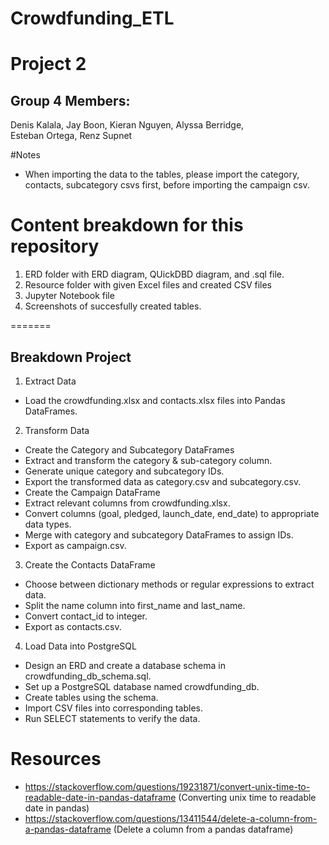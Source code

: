 # Crowdfunding_ETL
Project 2
=======
## Group 4 Members:
Denis Kalala, 
Jay Boon, 
Kieran Nguyen, 
Alyssa Berridge,  
Esteban Ortega, 
Renz Supnet

#Notes
- When importing the data to the tables, please import the category, contacts, subcategory csvs first, before importing the campaign csv.

# Content breakdown for this repository
1. ERD folder with ERD diagram, QUickDBD diagram, and .sql file.
2. Resource folder with given Excel files and created CSV files
3. Jupyter Notebook file
4. Screenshots of succesfully created tables.

=======
##  Breakdown Project
1. Extract Data
- Load the crowdfunding.xlsx and contacts.xlsx files into Pandas DataFrames.

2. Transform Data
- Create the Category and Subcategory DataFrames
- Extract and transform the category & sub-category column.
- Generate unique category and subcategory IDs.
- Export the transformed data as category.csv and subcategory.csv.
- Create the Campaign DataFrame
- Extract relevant columns from crowdfunding.xlsx.
- Convert columns (goal, pledged, launch_date, end_date) to appropriate data types.
- Merge with category and subcategory DataFrames to assign IDs.
- Export as campaign.csv.

3. Create the Contacts DataFrame
  - Choose between dictionary methods or regular expressions to extract data.
  - Split the name column into first_name and last_name.
  - Convert contact_id to integer.
  - Export as contacts.csv.
   
4. Load Data into PostgreSQL
- Design an ERD and create a database schema in crowdfunding_db_schema.sql.
- Set up a PostgreSQL database named crowdfunding_db.
- Create tables using the schema.
- Import CSV files into corresponding tables.
- Run SELECT statements to verify the data.

# Resources 
- https://stackoverflow.com/questions/19231871/convert-unix-time-to-readable-date-in-pandas-dataframe (Converting unix time to readable date in pandas)
- https://stackoverflow.com/questions/13411544/delete-a-column-from-a-pandas-dataframe (Delete a column from a pandas dataframe)
